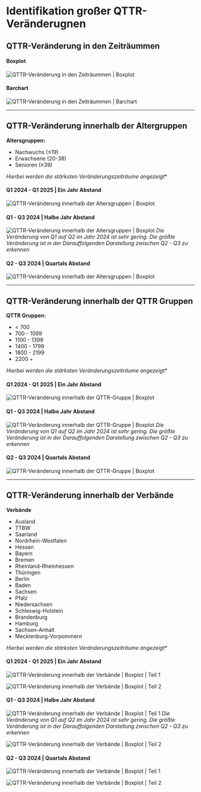 # **Identifikation großer QTTR-Veränderugnen**

## **QTTR-Veränderung in den Zeiträummen**


#### **Boxplot**
![QTTR-Veränderung in den Zeiträummen | Boxplot](/Users/fabi/Documents/BBA/6_Semester/Projekt_BBA/QTTR-Veraenderungen-Klemm/Data_Analysis/Darstellungen_als_Bilder/QTTR_Veränderungen_in_Zeiträumen.png)


#### **Barchart**
![QTTR-Veränderung in den Zeiträummen | Barchart](/Users/fabi/Documents/BBA/6_Semester/Projekt_BBA/QTTR-Veraenderungen-Klemm/Data_Analysis/Darstellungen_als_Bilder/QTTR_Veränderungen_in_Zeiträumen_Barchart.png)


---

## **QTTR-Veränderung innerhalb der Altergruppen**

**Altersgruppen:**
- Nachwuchs (≤19)
- Erwachsene (20-38)
- Senioren (≥39)

*Hierbei werden die stärksten Veränderungszeiträume angezeigt**

#### **Q1 2024 - Q1 2025 | Ein Jahr Abstand**
![QTTR-Veränderung innerhalb der Altersgruppen | Boxplot](/Users/fabi/Documents/BBA/6_Semester/Projekt_BBA/QTTR-Veraenderungen-Klemm/Data_Analysis/Darstellungen_als_Bilder/altersgruppe_Q1_2024_Q_TTR_dif_24_Q1_25_Q1.png)

#### **Q1 - Q3 2024 | Halbe Jahr Abstand**
![QTTR-Veränderung innerhalb der Altersgruppen | Boxplot](/Users/fabi/Documents/BBA/6_Semester/Projekt_BBA/QTTR-Veraenderungen-Klemm/Data_Analysis/Darstellungen_als_Bilder/altersgruppe_Q1_2024_Q_TTR_dif_24_Q1_24_Q3.png)
*Die Veränderung von Q1 auf Q2 im Jahr 2024 ist sehr gering. Die größte Veränderung ist in der Darauffolgenden Darstellung zwischen Q2 - Q3 zu erkennen*

#### **Q2 - Q3 2024 | Quartals Abstand**
![QTTR-Veränderung innerhalb der Altersgruppen | Boxplot](/Users/fabi/Documents/BBA/6_Semester/Projekt_BBA/QTTR-Veraenderungen-Klemm/Data_Analysis/Darstellungen_als_Bilder/altersgruppe_Q2_2024_Q_TTR_dif_24_Q2_24_Q3.png)


---

## **QTTR-Veränderung innerhalb der QTTR Gruppen**

**QTTR Gruppen:**
- < 700
- 700 - 1099
- 1100 - 1399
- 1400 - 1799
- 1800 - 2199
- 2200 +

*Hierbei werden die stärksten Veränderungszeiträume angezeigt**

#### **Q1 2024 - Q1 2025 | Ein Jahr Abstand**
![QTTR-Veränderung innerhalb der QTTR-Gruppe | Boxplot](/Users/fabi/Documents/BBA/6_Semester/Projekt_BBA/QTTR-Veraenderungen-Klemm/Data_Analysis/Darstellungen_als_Bilder/ttr_gruppen_Q_TTR_dif_24_Q1_25_Q1.png)

#### **Q1 - Q3 2024 | Halbe Jahr Abstand**
![QTTR-Veränderung innerhalb der QTTR-Gruppe | Boxplot](/Users/fabi/Documents/BBA/6_Semester/Projekt_BBA/QTTR-Veraenderungen-Klemm/Data_Analysis/Darstellungen_als_Bilder/ttr_gruppen_Q_TTR_dif_24_Q1_24_Q3.png)
*Die Veränderung von Q1 auf Q2 im Jahr 2024 ist sehr gering. Die größte Veränderung ist in der Darauffolgenden Darstellung zwischen Q2 - Q3 zu erkennen*

#### **Q2 - Q3 2024 | Quartals Abstand**
![QTTR-Veränderung innerhalb der QTTR-Gruppe | Boxplot](/Users/fabi/Documents/BBA/6_Semester/Projekt_BBA/QTTR-Veraenderungen-Klemm/Data_Analysis/Darstellungen_als_Bilder/ttr_gruppen_Q_TTR_dif_24_Q2_24_Q3.png)


---

## **QTTR-Veränderung innerhalb der Verbände**

**Verbände**
- Ausland
- TTBW
- Saarland
- Nordrhein-Westfalen
- Hessen
- Bayern
- Bremen
- Rheinland-Rheinhessen
- Thüringen
- Berlin
- Baden
- Sachsen
- Pfalz
- Niedersachsen
- Schleswig-Holstein
- Brandenburg 
- Hamburg
- Sachsen-Anhalt
- Mecklenburg-Vorpommern

*Hierbei werden die stärksten Veränderungszeiträume angezeigt**

#### **Q1 2024 - Q1 2025 | Ein Jahr Abstand**
![QTTR-Veränderung innerhalb der Verbände | Boxplot | Teil 1](/Users/fabi/Documents/BBA/6_Semester/Projekt_BBA/QTTR-Veraenderungen-Klemm/Data_Analysis/Darstellungen_als_Bilder/verband_teil1_Q_TTR_dif_24_Q1_25_Q1.png)

![QTTR-Veränderung innerhalb der Verbände | Boxplot | Teil 2](/Users/fabi/Documents/BBA/6_Semester/Projekt_BBA/QTTR-Veraenderungen-Klemm/Data_Analysis/Darstellungen_als_Bilder/verband_teil2_Q_TTR_dif_24_Q1_25_Q1.png)

#### **Q1 - Q3 2024 | Halbe Jahr Abstand**
![QTTR-Veränderung innerhalb der Verbände | Boxplot | Teil 1](/Users/fabi/Documents/BBA/6_Semester/Projekt_BBA/QTTR-Veraenderungen-Klemm/Data_Analysis/Darstellungen_als_Bilder/verband_teil1_Q_TTR_dif_24_Q1_24_Q3.png)
*Die Veränderung von Q1 auf Q2 im Jahr 2024 ist sehr gering. Die größte Veränderung ist in der Darauffolgenden Darstellung zwischen Q2 - Q3 zu erkennen*

![QTTR-Veränderung innerhalb der Verbände | Boxplot | Teil 2](/Users/fabi/Documents/BBA/6_Semester/Projekt_BBA/QTTR-Veraenderungen-Klemm/Data_Analysis/Darstellungen_als_Bilder/verband_teil2_Q_TTR_dif_24_Q1_24_Q3.png)

#### **Q2 - Q3 2024 | Quartals Abstand**
![QTTR-Veränderung innerhalb der Verbände | Boxplot | Teil 1](/Users/fabi/Documents/BBA/6_Semester/Projekt_BBA/QTTR-Veraenderungen-Klemm/Data_Analysis/Darstellungen_als_Bilder/verband_teil1_Q_TTR_dif_24_Q2_24_Q3.png)

![QTTR-Veränderung innerhalb der Verbände | Boxplot | Teil 2](/Users/fabi/Documents/BBA/6_Semester/Projekt_BBA/QTTR-Veraenderungen-Klemm/Data_Analysis/Darstellungen_als_Bilder/verband_teil2_Q_TTR_dif_24_Q2_24_Q3.png)